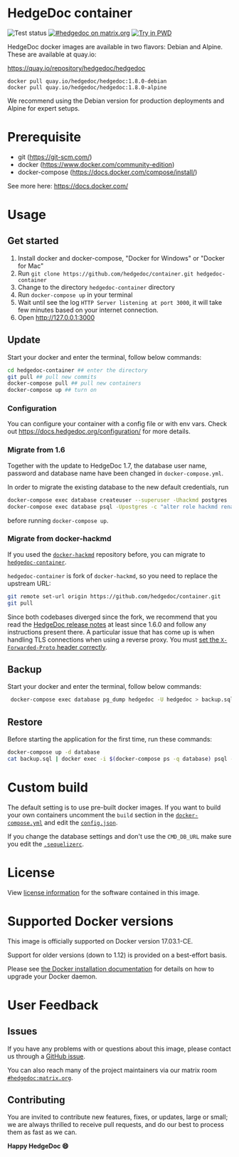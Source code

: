 HedgeDoc container
===

![Test status](https://github.com/hedgedoc/container/workflows/Tests/badge.svg)
[![#hedgedoc on matrix.org](https://img.shields.io/badge/Matrix.org-%23hedgedoc@matrix.org-green.svg)](https://chat.hedgedoc.org)
[![Try in PWD](https://cdn.rawgit.com/play-with-docker/stacks/cff22438/assets/images/button.png)](http://play-with-docker.com?stack=https://github.com/hedgedoc/container/raw/master/docker-compose.yml&stack_name=hedgedoc)

HedgeDoc docker images are available in two flavors: Debian and Alpine. These are available at quay.io:

<https://quay.io/repository/hedgedoc/hedgedoc>

```
docker pull quay.io/hedgedoc/hedgedoc:1.8.0-debian
docker pull quay.io/hedgedoc/hedgedoc:1.8.0-alpine
```

We recommend using the Debian version for production deployments and Alpine for expert setups.

# Prerequisite

* git (https://git-scm.com/)
* docker (https://www.docker.com/community-edition)
* docker-compose (https://docs.docker.com/compose/install/)

See more here: https://docs.docker.com/


# Usage

## Get started

1. Install docker and docker-compose, "Docker for Windows" or "Docker for Mac"
2. Run `git clone https://github.com/hedgedoc/container.git hedgedoc-container`
3. Change to the directory `hedgedoc-container` directory
4. Run `docker-compose up` in your terminal
5. Wait until see the log `HTTP Server listening at port 3000`, it will take few minutes based on your internet connection.
6. Open http://127.0.0.1:3000


## Update

Start your docker and enter the terminal, follow below commands:

```bash
cd hedgedoc-container ## enter the directory
git pull ## pull new commits
docker-compose pull ## pull new containers
docker-compose up ## turn on
```


### Configuration

You can configure your container with a config file or with env vars. Check out https://docs.hedgedoc.org/configuration/ for more details.


### Migrate from 1.6

Together with the update to HedgeDoc 1.7, the database user name, password and database name have been changed in `docker-compose.yml`.

In order to migrate the existing database to the new default credentials, run

```bash
docker-compose exec database createuser --superuser -Uhackmd postgres
docker-compose exec database psql -Upostgres -c "alter role hackmd rename to hedgedoc; alter role hedgedoc with password 'password'; alter database hackmd rename to hedgedoc;"
```

before running `docker-compose up`.


### Migrate from docker-hackmd

If you used the [`docker-hackmd`](https://github.com/hackmdio/docker-hackmd) repository before, you can migrate to [`hedgedoc-container`](https://github.com/hedgedoc/container).

`hedgedoc-container` is fork of `docker-hackmd`, so you need to replace the upstream URL:

```bash
git remote set-url origin https://github.com/hedgedoc/container.git
git pull
```

Since both codebases diverged since the fork, we recommend that you read the
[HedgeDoc release notes](https://github.com/hedgedoc/hedgedoc/releases) at
least since 1.6.0 and follow any instructions present there. A particular issue
that has come up is when handling TLS connections when using a reverse proxy.
You must [set the `X-Forwarded-Proto` header
correctly](https://docs.hedgedoc.org/guides/reverse-proxy/).


## Backup

Start your docker and enter the terminal, follow below commands:

```bash
 docker-compose exec database pg_dump hedgedoc -U hedgedoc > backup.sql
```


## Restore

Before starting the application for the first time, run these commands:

```bash
docker-compose up -d database
cat backup.sql | docker exec -i $(docker-compose ps -q database) psql -U hedgedoc
```

# Custom build

The default setting is to use pre-built docker images. If you want to build your
own containers uncomment the `build` section in the
[`docker-compose.yml`](https://github.com/hedgedoc/container/blob/master/docker-compose.yml)
and edit the
[`config.json`](https://github.com/hedgedoc/container/blob/master/resources/config.json).

If you change the database settings and don't use the `CMD_DB_URL` make sure
you edit the
[`.sequelizerc`](https://github.com/hedgedoc/container/blob/master/resources/.sequelizerc).


# License

View [license information](https://github.com/hedgedoc/hedgedoc) for the
software contained in this image.


# Supported Docker versions

This image is officially supported on Docker version 17.03.1-CE.

Support for older versions (down to 1.12) is provided on a best-effort basis.

Please see [the Docker installation
documentation](https://docs.docker.com/installation/) for details on how to
upgrade your Docker daemon.


# User Feedback

## Issues

If you have any problems with or questions about this image, please contact us
through a [GitHub issue](https://github.com/hedgedoc/container/issues).

You can also reach many of the project maintainers via our matrix room
[`#hedgedoc:matrix.org`](https://chat.hedgedoc.org).


## Contributing

You are invited to contribute new features, fixes, or updates, large or small;
we are always thrilled to receive pull requests, and do our best to process
them as fast as we can.


**Happy HedgeDoc :smile:**
